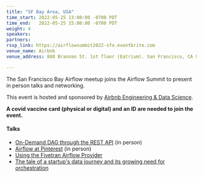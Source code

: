 ```yaml
---
title: "SF Bay Area, USA"
time_start: 2022-05-25 13:00:00 -0700 PDT
time_end:   2022-05-25 15:00:00 -0700 PDT
weight: 4
speakers:
partners:
rsvp_link: https://airflowsummit2022-sfo.eventbrite.com
venue_name: Airbnb
venue_address: 888 Brannan St. 1st floor (Eatrium). San Francisco, CA 94103

---
```


The San Francisco Bay Airflow meetup joins the Airflow Summit to present in person talks and networking. 

This event is hosted and sponsored by [Airbnb Engineering & Data Science](https://airbnb.io).

**A covid vaccine card (physical or digital) and an ID are needed to join the event.**

#### Talks
 * [On-Demand DAG through the REST API](https://airflowsummit.org/sessions/2022/on-demand-dag/) (in person)
 * [Airflow at Pinterest](https://airflowsummit.org/sessions/2022/airflow-at-pinterest/) (in person)
 * [Using the Fivetran Airflow Provider](http://localhost:1313/sessions/2022/using-fivetran-provider/)
 * [The tale of a startup's data journey and its growing need for orchestration](http://localhost:1313/sessions/2022/startup-data-journey/)
